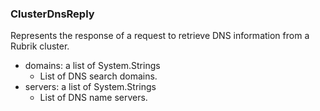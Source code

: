### ClusterDnsReply
Represents the response of a request to retrieve DNS information from a Rubrik cluster.

- domains: a list of System.Strings
  - List of DNS search domains.
- servers: a list of System.Strings
  - List of DNS name servers.
